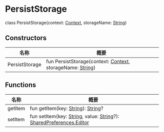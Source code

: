 # PersistStorage

class PersistStorage(context: [Context](https://developer.android.com/reference/kotlin/android/content/Context.html), storageName: [String](https://kotlinlang.org/api/latest/jvm/stdlib/kotlin/-string/index.html))

## Constructors

| 名称           | 概要                                                                                                                                                                                                               |
| -------------- | ------------------------------------------------------------------------------------------------------------------------------------------------------------------------------------------------------------------ |
| PersistStorage | fun PersistStorage(context: [Context](https://developer.android.com/reference/kotlin/android/content/Context.html), storageName: [String](https://kotlinlang.org/api/latest/jvm/stdlib/kotlin/-string/index.html)) |

## Functions

| 名称    | 概要                                                                                                                                                                                                                                                                                                                   |
| ------- | ---------------------------------------------------------------------------------------------------------------------------------------------------------------------------------------------------------------------------------------------------------------------------------------------------------------------- |
| getItem | fun getItem(key: [String](https://kotlinlang.org/api/latest/jvm/stdlib/kotlin/-string/index.html)): [String](https://kotlinlang.org/api/latest/jvm/stdlib/kotlin/-string/index.html)?                                                                                                                                  |
| setItem | fun setItem(key: [String](https://kotlinlang.org/api/latest/jvm/stdlib/kotlin/-string/index.html), value: [String](https://kotlinlang.org/api/latest/jvm/stdlib/kotlin/-string/index.html)?): [SharedPreferences.Editor](https://developer.android.com/reference/kotlin/android/content/SharedPreferences.Editor.html) |

